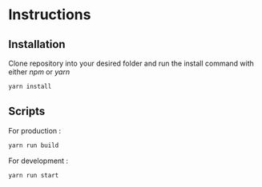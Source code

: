 # Instructions

## Installation

Clone repository into your desired folder and run the install command with either *npm* or *yarn*

```sh
yarn install 
```

## Scripts

For production :

```sh
yarn run build
```

For development :

```sh
yarn run start
```
